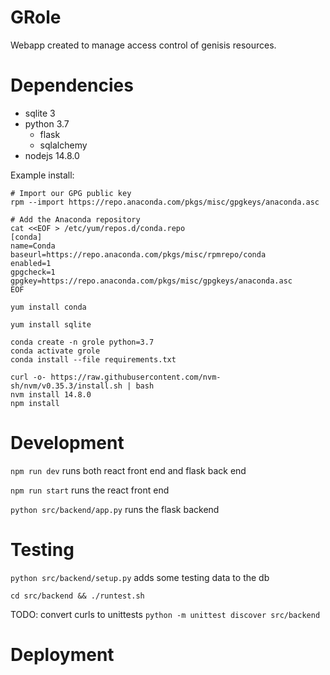 # GRole

Webapp created to manage access control of genisis resources.

# Dependencies

- sqlite 3
- python 3.7
  - flask
  - sqlalchemy
- nodejs 14.8.0

Example install:
```
# Import our GPG public key
rpm --import https://repo.anaconda.com/pkgs/misc/gpgkeys/anaconda.asc

# Add the Anaconda repository
cat <<EOF > /etc/yum/repos.d/conda.repo
[conda]
name=Conda
baseurl=https://repo.anaconda.com/pkgs/misc/rpmrepo/conda
enabled=1
gpgcheck=1
gpgkey=https://repo.anaconda.com/pkgs/misc/gpgkeys/anaconda.asc
EOF

yum install conda

yum install sqlite

conda create -n grole python=3.7
conda activate grole
conda install --file requirements.txt

curl -o- https://raw.githubusercontent.com/nvm-sh/nvm/v0.35.3/install.sh | bash
nvm install 14.8.0
npm install
```

# Development

`npm run dev` runs both react front end and flask back end

`npm run start` runs the react front end

`python src/backend/app.py` runs the flask backend

# Testing

`python src/backend/setup.py` adds some testing data to the db

`cd src/backend && ./runtest.sh`

TODO: convert curls to unittests `python -m unittest discover src/backend`

# Deployment

